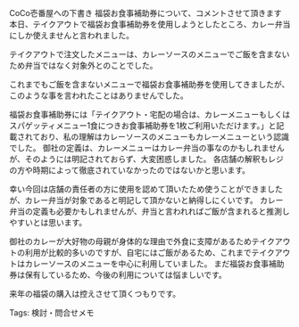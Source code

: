 CoCo壱番屋への下書き
福袋お食事補助券について、コメントさせて頂きます
本日、テイクアウトで福袋お食事補助券を使用しようとしたところ、カレー弁当にしか使えませんと言われました。

テイクアウトで注文したメニューは、カレーソースのメニューでご飯を含まないため弁当ではなく対象外とのことでした。

これまでもご飯を含まないメニューで福袋お食事補助券を使用してきましたが、このような事を言われたことはありませんでした。

福袋お食事補助券には「テイクアウト・宅配の場合は、カレーメニューもしくはスパゲッティメニュー1食につきお食事補助券を1枚ご利用いただけます。」と記載されており、私の理解はカレーソースのメニューもカレーメニューという認識でした。
御社の定義は、カレーメニューはカレー弁当の事なのかもしれませんが、そのようには明記されておらず、大変困惑しました。
各店舗の解釈もレジの方や時期によって徹底されていなかったのではないかと思います。

幸い今回は店舗の責任者の方に使用を認めて頂いたため使うことができましたが、カレー弁当が対象であると明記して頂かないと納得しにくいです。
カレー弁当の定義も必要かもしれませんが、弁当と言われればご飯が含まれると推測しやすいとは思います。

御社のカレーが大好物の母親が身体的な理由で外食に支障があるためテイクアウトの利用が比較的多いのですが、自宅にはご飯があるため、これまでテイクアウトはカレーソースのメニューを中心に利用していました。
まだ福袋お食事補助券は保有しているため、今後の利用については悩ましいです。

来年の福袋の購入は控えさせて頂くつもりです。

Tags:
  検討・問合せメモ
